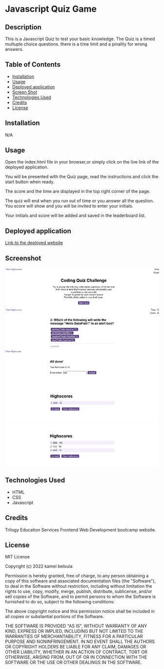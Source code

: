 # Javascript Quiz Game

## Description

This is a Javascript Quiz to test your basic knowledge. The Quiz is a timed multuple choice questions.
there is a time limit and a pinality for wrong answers.

## Table of Contents

- [Installation](#installation)
- [Usage](#usage)
- [Deployed application](#deployed-application)
- [Screen Shot](#screenshot)
- [Technologies Used](#technologies-used)
- [Credits](#credits)
- [License](#license)


## Installation


N/A

## Usage

Open the index.html file in your browser,or simply click on the live link of the deployed application. 

You will be presented with the Quiz page, read the instructions and click the start button when ready.

The score and the time are displayed in the top right corner of the page.

The quiz will end when you run out of time or you answer all the question. You score will show and you will be invited to enter your initials.

Your initials and score will be added and saved in the leaderboard list.


## Deployed application
[Link to the deployed website](https://kamel-beloula.github.io/JS-Quiz/)


## Screenshot
![deployed application screenshot](./images/welcome.png)
![deployed application screenshot](./images/question.png)
![deployed application screenshot](./images/endgame.png)
![deployed application screenshot](./images/results.png)
![deployed application screenshot](./images/leaderboard.png)


## Technologies Used

- HTML
- CSS
- Javascript


## Credits

Trilogy Education Services Frontend Web Development bootcamp website.  



## License

MIT License

Copyright (c) 2022 kamel beloula

Permission is hereby granted, free of charge, to any person obtaining a copy of this software and associated documentation files (the "Software"), to deal in the Software without restriction, including without limitation the rights to use, copy, modify, merge, publish, distribute, sublicense, and/or sell copies of the Software, and to permit persons to whom the Software is furnished to do so, subject to the following conditions:

The above copyright notice and this permission notice shall be included in all copies or substantial portions of the Software.

THE SOFTWARE IS PROVIDED "AS IS", WITHOUT WARRANTY OF ANY KIND, EXPRESS OR IMPLIED, INCLUDING BUT NOT LIMITED TO THE WARRANTIES OF MERCHANTABILITY, FITNESS FOR A PARTICULAR PURPOSE AND NONINFRINGEMENT. IN NO EVENT SHALL THE AUTHORS OR COPYRIGHT HOLDERS BE LIABLE FOR ANY CLAIM, DAMAGES OR OTHER LIABILITY, WHETHER IN AN ACTION OF CONTRACT, TORT OR OTHERWISE, ARISING FROM, OUT OF OR IN CONNECTION WITH THE SOFTWARE OR THE USE OR OTHER DEALINGS IN THE SOFTWARE.

